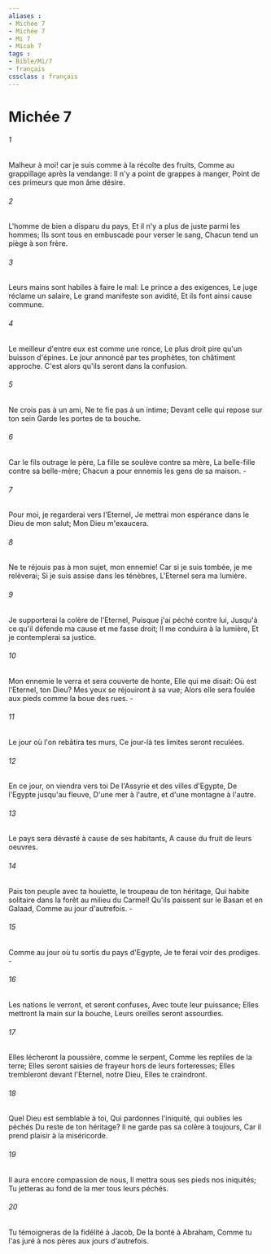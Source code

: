 ```yaml
---
aliases : 
- Michée 7
- Michée 7
- Mi 7
- Micah 7
tags : 
- Bible/Mi/7
- français
cssclass : français
---
```


# Michée 7

###### 1
Malheur à moi! car je suis comme à la récolte des fruits, Comme au grappillage après la vendange: Il n'y a point de grappes à manger, Point de ces primeurs que mon âme désire.
###### 2
L'homme de bien a disparu du pays, Et il n'y a plus de juste parmi les hommes; Ils sont tous en embuscade pour verser le sang, Chacun tend un piège à son frère.
###### 3
Leurs mains sont habiles à faire le mal: Le prince a des exigences, Le juge réclame un salaire, Le grand manifeste son avidité, Et ils font ainsi cause commune.
###### 4
Le meilleur d'entre eux est comme une ronce, Le plus droit pire qu'un buisson d'épines. Le jour annoncé par tes prophètes, ton châtiment approche. C'est alors qu'ils seront dans la confusion.
###### 5
Ne crois pas à un ami, Ne te fie pas à un intime; Devant celle qui repose sur ton sein Garde les portes de ta bouche.
###### 6
Car le fils outrage le père, La fille se soulève contre sa mère, La belle-fille contre sa belle-mère; Chacun a pour ennemis les gens de sa maison. -
###### 7
Pour moi, je regarderai vers l'Eternel, Je mettrai mon espérance dans le Dieu de mon salut; Mon Dieu m'exaucera.
###### 8
Ne te réjouis pas à mon sujet, mon ennemie! Car si je suis tombée, je me relèverai; Si je suis assise dans les ténèbres, L'Eternel sera ma lumière.
###### 9
Je supporterai la colère de l'Eternel, Puisque j'ai péché contre lui, Jusqu'à ce qu'il défende ma cause et me fasse droit; Il me conduira à la lumière, Et je contemplerai sa justice.
###### 10
Mon ennemie le verra et sera couverte de honte, Elle qui me disait: Où est l'Eternel, ton Dieu? Mes yeux se réjouiront à sa vue; Alors elle sera foulée aux pieds comme la boue des rues. -
###### 11
Le jour où l'on rebâtira tes murs, Ce jour-là tes limites seront reculées.
###### 12
En ce jour, on viendra vers toi De l'Assyrie et des villes d'Egypte, De l'Egypte jusqu'au fleuve, D'une mer à l'autre, et d'une montagne à l'autre.
###### 13
Le pays sera dévasté à cause de ses habitants, A cause du fruit de leurs oeuvres.
###### 14
Pais ton peuple avec ta houlette, le troupeau de ton héritage, Qui habite solitaire dans la forêt au milieu du Carmel! Qu'ils paissent sur le Basan et en Galaad, Comme au jour d'autrefois. -
###### 15
Comme au jour où tu sortis du pays d'Egypte, Je te ferai voir des prodiges. -
###### 16
Les nations le verront, et seront confuses, Avec toute leur puissance; Elles mettront la main sur la bouche, Leurs oreilles seront assourdies.
###### 17
Elles lécheront la poussière, comme le serpent, Comme les reptiles de la terre; Elles seront saisies de frayeur hors de leurs forteresses; Elles trembleront devant l'Eternel, notre Dieu, Elles te craindront.
###### 18
Quel Dieu est semblable à toi, Qui pardonnes l'iniquité, qui oublies les péchés Du reste de ton héritage? Il ne garde pas sa colère à toujours, Car il prend plaisir à la miséricorde.
###### 19
Il aura encore compassion de nous, Il mettra sous ses pieds nos iniquités; Tu jetteras au fond de la mer tous leurs péchés.
###### 20
Tu témoigneras de la fidélité à Jacob, De la bonté à Abraham, Comme tu l'as juré à nos pères aux jours d'autrefois.
